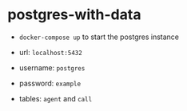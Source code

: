 # postgres-with-data

* `docker-compose up` to start the postgres instance

* url: `localhost:5432`
* username: `postgres`
* password: `example`

* tables: `agent` and `call`
